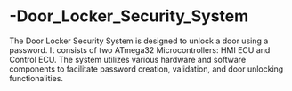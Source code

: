 # -Door_Locker_Security_System
The Door Locker Security System is designed to unlock a door using a password. It consists of two ATmega32 Microcontrollers: HMI ECU and Control ECU. The system utilizes various hardware and software components to facilitate password creation, validation, and door unlocking functionalities. 
